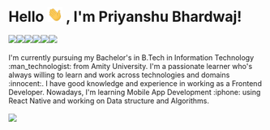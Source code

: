 # Hello <img src="https://github.com/ABSphreak/ABSphreak/blob/master/gifs/Hi.gif" width="30px"> , I'm Priyanshu Bhardwaj!

<div>
  
<div style="display:flex;">
  <a href="https://priyanshubhardwaj.netlify.app/" target="_blank">
    <img src="https://img.shields.io/badge/website-000000?style=for-the-badge&logo=About.me&logoColor=white"/>
  </a>
  <a href="https://mail.google.com/mail/?view=cm&fs=1&tf=1&to=priyanshubhardwaj19dec@gmail.com" target="_blank">
    <img src="https://img.shields.io/badge/Gmail-D14836?style=for-the-badge&logo=gmail&logoColor=white" />
  </a>
  <a href="https://www.linkedin.com/in/priyanshu-bhardwaj-385896204/" target="_blank">
    <img src="https://img.shields.io/badge/LinkedIn-0077B5?style=for-the-badge&logo=linkedin&logoColor=white" />
  </a>
  <a href="https://github.com/priyanshu1912" target="_blank">
     <img src="https://img.shields.io/badge/GitHub-100000?style=for-the-badge&logo=github&logoColor=white"/>
  </a>
  <a href="https://gitlab.com/priyanshu1912" target="_blank">
     <img src="https://img.shields.io/badge/GitLab-330F63?style=for-the-badge&logo=gitlab&logoColor=white" />
  </a>
  <a href="https://twitter.com/Priyanshuu19" target="_blank">
      <img src="https://img.shields.io/badge/Twitter-1DA1F2?style=for-the-badge&logo=twitter&logoColor=white"/>
  </a>
</div>

  </br>
<div>
  I'm currently pursuing my Bachelor's in B.Tech in Information Technology :man_technologist: from Amity University. I'm a passionate learner who's always willing to learn and work across technologies and domains :innocent:. I have good knowledge and experience in working as a Frontend Developer. Nowadays, I'm learning Mobile App Development :iphone: using React Native and working on Data structure and Algorithms.
</div>

<br/>

<div>
    <img src="https://github-readme-stats-sigma-five.vercel.app/api?username=priyanshu1912&show_icons=true&theme=gotham"/>
  </div>

  </div>
